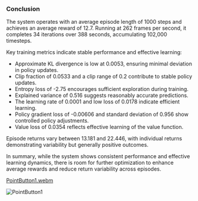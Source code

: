 ### Conclusion

The system operates with an average episode length of 1000 steps and achieves an average reward of 12.7. Running at 262 frames per second, it completes 34 iterations over 388 seconds, accumulating 102,000 timesteps.

Key training metrics indicate stable performance and effective learning:
- Approximate KL divergence is low at 0.0053, ensuring minimal deviation in policy updates.
- Clip fraction of 0.0533 and a clip range of 0.2 contribute to stable policy updates.
- Entropy loss of -2.75 encourages sufficient exploration during training.
- Explained variance of 0.516 suggests reasonably accurate predictions.
- The learning rate of 0.0001 and low loss of 0.0178 indicate efficient learning.
- Policy gradient loss of -0.00606 and standard deviation of 0.956 show controlled policy adjustments.
- Value loss of 0.0354 reflects effective learning of the value function.

Episode returns vary between 13.181 and 22.446, with individual returns demonstrating variability but generally positive outcomes.

In summary, while the system shows consistent performance and effective learning dynamics, there is room for further optimization to enhance average rewards and reduce return variability across episodes.

[PointButton1.webm](https://github.com/Naveed776/Safe_expolration_RL_SafetyGym/assets/91262613/f4062e61-b658-4e89-bba3-73234c65c2af)

![PointButton1](https://github.com/Naveed776/Safe_expolration_RL_SafetyGym/assets/91262613/97823042-59d6-4764-9275-eb091ca877a6)


